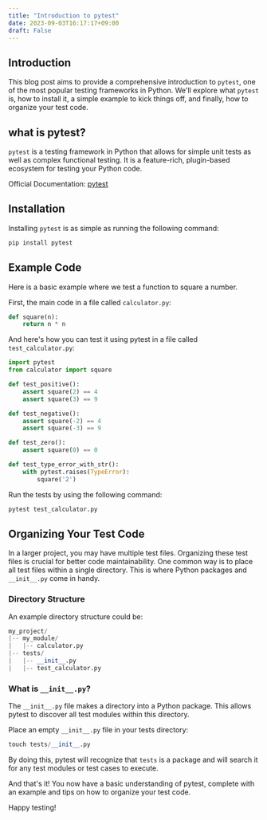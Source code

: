 ```yaml
---
title: "Introduction to pytest"
date: 2023-09-03T16:17:17+09:00
draft: False
---
```

## Introduction
This blog post aims to provide a comprehensive introduction to `pytest`, one of the most popular testing frameworks in Python. We'll explore what `pytest` is, how to install it, a simple example to kick things off, and finally, how to organize your test code.


## what is pytest? 
`pytest` is a testing framework in Python that allows for simple unit tests as well as complex functional testing. It is a feature-rich, plugin-based ecosystem for testing your Python code.

Official Documentation: [pytest](https://docs.pytest.org/en/7.1.x/getting-started.html)


## Installation

Installing `pytest` is as simple as running the following command:

```python
pip install pytest
```

## Example Code
Here is a basic example where we test a function to square a number.

First, the main code in a file called `calculator.py`:

```python
def square(n):
    return n * n
```

And here's how you can test it using pytest in a file called `test_calculator.py`:
```python
import pytest
from calculator import square

def test_positive():
    assert square(2) == 4
    assert square(3) == 9

def test_negative():
    assert square(-2) == 4
    assert square(-3) == 9

def test_zero():
    assert square(0) == 0

def test_type_error_with_str():
    with pytest.raises(TypeError):
        square('2')
```

Run the tests by using the following command:

```python
pytest test_calculator.py
```

## Organizing Your Test Code

In a larger project, you may have multiple test files. Organizing these test files is crucial for better code maintainability. One common way is to place all test files within a single directory. This is where Python packages and `__init__.py` come in handy.

### Directory Structure
An example directory structure could be:
```python
my_project/
|-- my_module/
|   |-- calculator.py
|-- tests/
|   |-- __init__.py
|   |-- test_calculator.py
```

### What is `__init__.py`?
The `__init__.py` file makes a directory into a Python package. This allows pytest to discover all test modules within this directory.

Place an empty `__init__.py` file in your tests directory:

```python
touch tests/__init__.py
```
By doing this, pytest will recognize that `tests` is a package and will search it for any test modules or test cases to execute.

And that's it! You now have a basic understanding of pytest, complete with an example and tips on how to organize your test code. 

Happy testing! 
